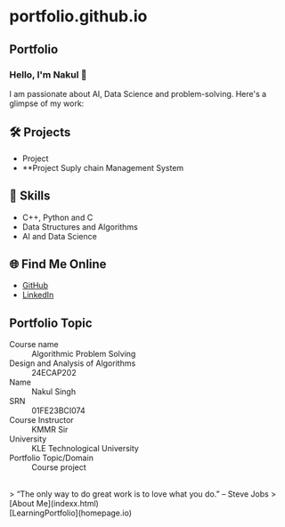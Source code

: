 # portfolio.github.io
## Portfolio

### Hello, I'm Nakul 👋

I am passionate about AI, Data Science and problem-solving. Here's a glimpse of my work:

## 🛠️ Projects
- Project 
- **Project Suply chain Management System

## 🚀 Skills
- C++, Python and C
- Data Structures and Algorithms
- AI and Data Science

## 🌐 Find Me Online
- [GitHub](https://github.com/NakulSingh156)
- [LinkedIn](https://linkedin.com/in/your-linkedin-profile)

## Portfolio Topic

<dl>
<dt>Course name</dt>
<dd>Algorithmic Problem Solving</dd>
<dt>Design and Analysis of Algorithms</dt>
<dd>24ECAP202</dd>
<dt>Name</dt>
<dd>Nakul Singh</dd>
<dt>SRN</dt>
<dd>01FE23BCI074</dd>
<dt>Course Instructor</dt>
<dd>KMMR Sir</dd>
<dt>University</dt>
<dd>KLE Technological University</dd>
<dt>Portfolio Topic/Domain</dt>
<dd>Course project</dd>
</dl>

<br> 
> “The only way to do great work is to love what you do.” – Steve Jobs
>
[About Me](indexx.html)
<br>
[LearningPortfolio](homepage.io)
